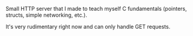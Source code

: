 Small HTTP server that I made to teach myself C fundamentals (pointers, structs, simple networking, etc.). 

It's very rudimentary right now and can only handle GET requests.
